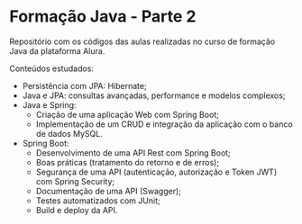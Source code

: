 # Formação Java - Parte 2
Repositório com os códigos das aulas realizadas no curso de formação Java da plataforma Alura.

Conteúdos estudados:
- Persistência com JPA: Hibernate;
- Java e JPA: consultas avançadas, performance e modelos complexos;
- Java e Spring:
  - Criação de uma aplicação Web com Spring Boot; 
  - Implementação de um CRUD e integração da aplicação com o banco de dados MySQL.
- Spring Boot:
    - Desenvolvimento de uma API Rest com Spring Boot;
    - Boas práticas (tratamento do retorno e de erros);
    - Segurança de uma API (autenticação, autorização e Token JWT) com Spring Security;
    - Documentação de uma API (Swagger);
    - Testes automatizados com JUnit;
    - Build e deploy da API.
